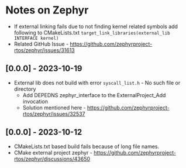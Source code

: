 
# Notes on Zephyr

  - If external linking fails due to not finding kernel related symbols add following to CMakeLists.txt
    `target_link_libraries(external_lib INTERFACE kernel)`
  - Related GitHub Issue - https://github.com/zephyrproject-rtos/zephyr/issues/31613

## [0.0.0] - 2023-10-19
  - External lib does not build with error `syscall_list.h` - No such file or directory
      - Add DEPEDNS zephyr_interface to the ExternalProject_Add invocation
      - Solution mentioned here - https://github.com/zephyrproject-rtos/zephyr/issues/32537

## [0.0.0] - 2023-10-12
  - CMakeLists.txt based build fails because of long file names. 
  - CMake external project zephyr - https://github.com/zephyrproject-rtos/zephyr/discussions/43650
